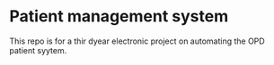 # Patient management system
 This repo is for a thir dyear electronic project on automating the OPD  patient syytem.
